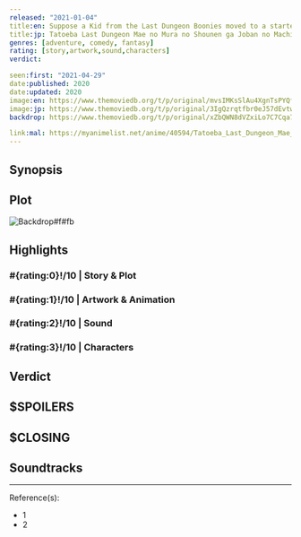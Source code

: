 ```yaml
---
released: "2021-01-04"
title:en: Suppose a Kid from the Last Dungeon Boonies moved to a starter town?
title:jp: Tatoeba Last Dungeon Mae no Mura no Shounen ga Joban no Machi de Kurasu Youna Monogatari
genres: [adventure, comedy, fantasy]
rating: [story,artwork,sound,characters]
verdict:

seen:first: "2021-04-29"
date:published: 2020
date:updated: 2020
image:en: https://www.themoviedb.org/t/p/original/mvsIMKsSlAu4XgnTsPYQf41Im0H.jpg
image:jp: https://www.themoviedb.org/t/p/original/3IgQzrqtfbr0eJ57dEvtwHYMHux.jpg
backdrop: https://www.themoviedb.org/t/p/original/xZbQWN8dVZxiLo7C7Cqa725lFc5.jpg

link:mal: https://myanimelist.net/anime/40594/Tatoeba_Last_Dungeon_Mae_no_Mura_no_Shounen_ga_Joban_no_Machi_de_Kurasu_Youna_Monogatari
---
```



## Synopsis

## Plot

![Backdrop#f#fb](https://www.themoviedb.org/t/p/original/2h8NlqVl9I3UTEiQMaRwT5fwEQI.jpg "Source: TMDB")

## Highlights

### #{rating:0}!/10 | Story & Plot

### #{rating:1}!/10 | Artwork & Animation

### #{rating:2}!/10 | Sound

### #{rating:3}!/10 | Characters

## Verdict

## $SPOILERS

## $CLOSING

## Soundtracks

***
Reference(s):

- 1
- 2

